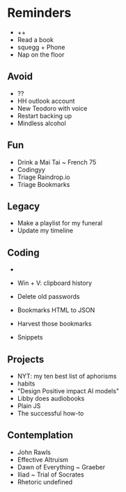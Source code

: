 # Reminders

* ++
* Read a book
* squegg + Phone
* Nap on the floor&nbsp;

## Avoid

* ??
* HH outlook account
* New Teodoro with voice
* Restart backing up
* Mindless alcohol

## Fun

* Drink a Mai Tai ~ French 75
* Codingyy
* Triage Raindrop.io
* Triage Bookmarks

## Legacy

* Make a playlist for my funeral
* Update my timeline

## Coding

* 

* Win + V: clipboard history
* Delete old passwords
* Bookmarks HTML to JSON
* Harvest those bookmarks
* Snippets

## Projects

* NYT: my ten best list of aphorisms&nbsp;
* habits
* "Design Positive impact AI models"
* Libby does audiobooks
* Plain JS
* The successful how-to

## Contemplation

* John Rawls
* Effective Altruism
* Dawn of Everything ~ Graeber
* Iliad ~ Trial of Socrates
* Rhetoric undefined
